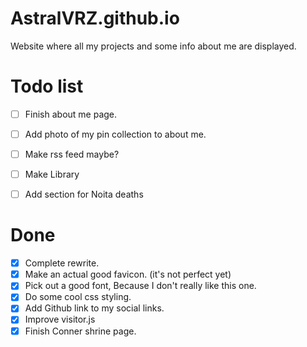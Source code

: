 # AstralVRZ.github.io

Website where all my projects and some info about me are displayed.

# Todo list
- [ ] Finish about me page.
- [ ] Add photo of my pin collection to about me.
- [ ] Make rss feed maybe?
- [ ] Make Library
- [ ] Add section for Noita deaths


# Done
- [x] Complete rewrite.
- [x] Make an actual good favicon. (it's not perfect yet)
- [x] Pick out a good font, Because I don't really like this one.
- [x] Do some cool css styling.
- [x] Add Github link to my social links.
- [x] Improve visitor.js
- [x] Finish Conner shrine page.